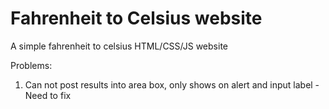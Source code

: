# Fahrenheit to Celsius website

A simple fahrenheit to celsius HTML/CSS/JS website

Problems:
1. Can not post results into area box, only shows on alert and input label - Need to fix
